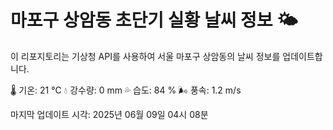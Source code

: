 
# 마포구 상암동 초단기 실황 날씨 정보 🌤️

이 리포지토리는 기상청 API를 사용하여 서울 마포구 상암동의 날씨 정보를 업데이트합니다. 

🌡️ 기온: 21 ℃
💧 강수량: 0 mm
💦 습도: 84 %
🌬️ 풍속: 1.2 m/s

마지막 업데이트 시각: 2025년 06월 09일 04시 08분    
